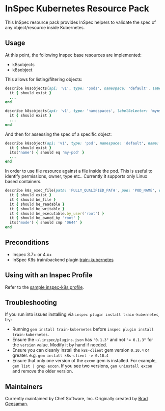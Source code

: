 # InSpec Kubernetes Resource Pack

This InSpec resource pack provides InSpec helpers to validate the spec of any object/resource inside Kubernetes.

## Usage

At this point, the following Inspec base resources are implemented:

- k8sobjects
- k8sobject

This allows for listing/filtering objects:

```ruby
describe k8sobjects(api: 'v1', type: 'pods', namespace: 'default', labelSelector: 'run=nginx') do
  it { should exist }
  ...
end
```

```ruby
describe k8sobjects(api: 'v1', type: 'namespaces', labelSelector: 'myns=prod') do
  it { should exist }
  ...
end
```

And then for assessing the spec of a specific object:

```ruby
describe k8sobject(api: 'v1', type: 'pod', namespace: 'default', name: 'my-pod') do
  it { should exist }
  its('name') { should eq 'my-pod' }
  ...
end
```

In order to use file resource against a file inside the pod. This is useful to identify permissions, owner, type etc..
Currently it supports only Linux based containers.
```ruby 
describe k8s_exec_file(path: 'FULLY_QUALIFIED_PATH', pod: 'POD_NAME', namespace: 'NAMESPACE_NAME') do
  it { should exist }
  it { should be_file }
  it { should be_readable }
  it { should be_writable }
  it { should be_executable.by_user('root') }
  it { should be_owned_by 'root' }
  its('mode') { should cmp '0644' }
end
```

## Preconditions

- Inspec 3.7+ or 4.x+
- InSpec K8s train/backend plugin [train-kubernetes](https://github.com/bgeesaman/train-kubernetes)

## Using with an Inspec Profile

Refer to the [sample inspec-k8s profile](https://github.com/bgeesaman/inspec-k8s-sample).

## Troubleshooting

If you run into issues installing via `inspec plugin install train-kubernetes`, try:

- Running `gem install train-kubernetes` before `inspec plugin install train-kubernetes`.
- Ensure the `~/.inspec/plugins.json` has `"0.1.3"` and not `"= 0.1.3"` for the `version` value.  Modify it by hand if needed.
- Ensure you can cleanly install the `k8s-client` gem version `0.10.4` or greater.  e.g. `gem install k8s-client -v 0.10.4`
- Ensure that only one version of the `excon` gem is installed.  For example, `gem list | grep excon`.  If you see two versions, `gem uninstall excon` and remove the older version.

## Maintainers

Currently maintained by Chef Software, Inc. Originally created by [Brad Geesaman](https://github.com/bgeesaman).
